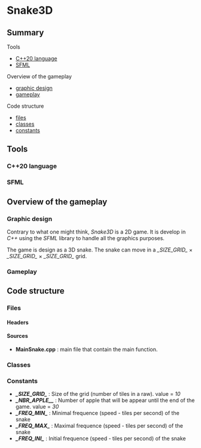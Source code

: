 # Snake3D

## Summary

Tools
- [C++20 language](#C++20-language)
- [SFML](#sfml)

Overview of the gameplay
- [graphic design](#graphic-design)
- [gameplay](#gameplay)

Code structure 
- [files](#files)
- [classes](#classes)
- [constants](#constants)

## Tools

### C++20 language

### SFML

## Overview of the gameplay

### Graphic design

Contrary to what one might think, _Snake3D_ is a 2D game. It is develop in _C++_ using the _SFML_ library to handle all the graphics purposes.

The game is design as a 3D snake. The snake can move in a _\_SIZE_GRID\__ $\times$ _\_SIZE_GRID\__ $\times$ _\_SIZE_GRID\__ grid.

### Gameplay

## Code structure 

### Files

#### Headers

#### Sources

- **MainSnake.cpp** : main file that contain the main function.

### Classes


### Constants

- ***\_SIZE_GRID\_*** : Size of the grid (number of tiles in a raw).
value = _10_
- ***\_NBR_APPLE_\_*** : Number of apple that will be appear until the end of the game.
value = _30_ 
- ***\_FREQ_MIN\_*** : Minimal frequence (speed - tiles per second) of the snake
- ***\_FREQ_MAX\_*** : Maximal frequence (speed - tiles per second) of the snake
- ***\_FREQ_INI\_*** : Initial frequence (speed - tiles per second) of the snake
